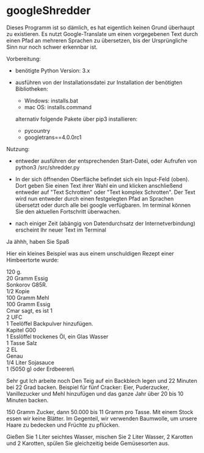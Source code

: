 # googleShredder


Dieses Programm ist so dämlich, es hat eigentlich keinen Grund überhaupt zu existieren.
Es nutzt Google-Translate um einen vorgegebenen Text durch einen Pfad an mehreren Sprachen zu übersetzen, bis
der Ursprüngliche Sinn nur noch schwer erkennbar ist.

Vorbereitung:
- benötigte Python Version: 3.x
- ausführen von der Installationsdatei zur Installation der benötigten Bibliotheken:
  - Windows:  installs.bat
  - mac OS:   installs.command
  
  alternativ folgende Pakete über pip3 installieren:
  - pycountry
  - googletrans==4.0.0rc1
 
Nutzung:
- entweder ausführen der entsprechenden Start-Datei, oder Aufrufen von
  python3 <path>/src/shredder.py
  
- In der sich öffnenden Oberfläche befindet sich ein Input-Feld (oben).
  Dort geben Sie einen Text ihrer Wahl ein und klicken anschließend entweder auf
  "Text Schrotten" oder "Text komplex Schrotten".
  Der Text wird nun entweder durch einen festgelegten Pfad an Sprachen übersetzt oder durch alle bei
  google verfügbaren.
  Im terminal können Sie den aktuellen Fortschritt überwachen.
  
- nach einiger Zeit (abängig von Datendurchsatz der Internetverbindung) erscheint Ihr
  neuer Text im Terminal
  
  
Ja ähhh, haben Sie Spaß


Hier ein kleines Beispiel was aus einem unschuldigen Rezept einer Himbeertorte wurde:

120 g.\
20 Gramm Essig\
Sonkorov G85R.\
1/2 Kopie\
100 Gramm Mehl\
100 Gramm Essig\
Cmar sagt, es ist 1\
2 UFC\
1 Teelöffel Backpulver hinzufügen.\
Kapitel G00\
1 Esslöffel trockenes Öl, ein Glas Wasser\
1 Tasse Salz\
2 EL\
Genau\
1/4 Liter Sojasauce\
1 (5050 g) oder Erdbeeren\

Sehr gut
Ich arbeite noch
Den Teig auf ein Backblech legen und 22 Minuten bei 22 Grad backen.
Beispiel für fünf Cracker: Eier, Puderzucker, Vanillezucker und Mehl hinzufügen und das ganze Jahr über 20 bis 10 Minuten backen.

150 Gramm Zucker, dann 50.000 bis 11 Gramm pro Tasse.
Mit einem Stock essen wir keine Blätter. Im Gegenteil, wir verwenden Baumwolle, um unsere Haare zu bedecken und Früchte zu pflücken.

Gießen Sie 1 Liter seichtes Wasser, mischen Sie 2 Liter Wasser, 2 Karotten und 2 Karotten, spülen Sie gleichzeitig beide Gemüsesorten aus.
